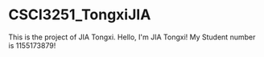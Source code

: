# CSCI3251_TongxiJIA
This is the project of JIA Tongxi.
Hello, I'm JIA Tongxi!
My Student number is 1155173879!
